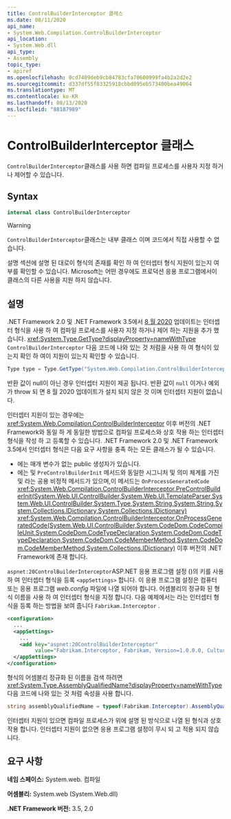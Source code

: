 ```yaml
---
title: ControlBuilderInterceptor 클래스
ms.date: 08/11/2020
api_name:
- System.Web.Compilation.ControlBuilderInterceptor
api_location:
- System.Web.dll
api_type:
- Assembly
topic_type:
- apiref
ms.openlocfilehash: 0cd7409deb9cb84783cfa70600999fa4b2a2d2e2
ms.sourcegitcommit: d337df55f83325918cbbd095eb573400bea49064
ms.translationtype: MT
ms.contentlocale: ko-KR
ms.lasthandoff: 08/13/2020
ms.locfileid: "88187989"
---
```

# <a name="controlbuilderinterceptor-class"></a>ControlBuilderInterceptor 클래스

`ControlBuilderInterceptor`클래스를 사용 하면 컴파일 프로세스를 사용자 지정 하거나 제어할 수 있습니다.

## <a name="syntax"></a>Syntax

```csharp
internal class ControlBuilderInterceptor
```

> [!WARNING]
> `ControlBuilderInterceptor`클래스는 내부 클래스 이며 코드에서 직접 사용할 수 없습니다.
>
> 설명 섹션에 설명 된 대로이 형식의 존재를 확인 하 여 인터셉터 형식 지원이 있는지 여부를 확인할 수 있습니다. Microsoft는 어떤 경우에도 프로덕션 응용 프로그램에서이 클래스의 다른 사용을 지원 하지 않습니다.

## <a name="remarks"></a>설명

.NET Framework 2.0 및 .NET Framework 3.5에서 [8 월 2020](https://portal.msrc.microsoft.com/security-guidance/releasenotedetail/2020-Aug) 업데이트는 인터셉터 형식을 사용 하 여 컴파일 프로세스를 사용자 지정 하거나 제어 하는 지원을 추가 했습니다. <xref:System.Type.GetType?displayProperty=nameWithType> `ControlBuilderInterceptor` 다음 코드에 나와 있는 것 처럼을 사용 하 여 형식이 있는지 확인 하 여이 지원이 있는지 확인할 수 있습니다.

```csharp
Type type = Type.GetType("System.Web.Compilation.ControlBuilderInterceptor, System.Web, Version=2.0.0.0, Culture=neutral, PublicKeyToken=b03f5f7f11d50a3a");
```

반환 값이 null이 아닌 경우 인터셉터 지원이 제공 됩니다. 반환 값이 `null` 이거나 예외가 throw 되 면 8 월 2020 업데이트가 설치 되지 않은 것 이며 인터셉터 지원이 없습니다.

인터셉터 지원이 있는 경우에는 <xref:System.Web.Compilation.ControlBuilderInterceptor> 이후 버전의 .NET Framework와 동일 하 게 동일한 방법으로 컴파일 프로세스와 상호 작용 하는 인터셉터 형식을 작성 하 고 등록할 수 있습니다. .NET Framework 2.0 및 .NET Framework 3.5에서 인터셉터 형식은 다음 요구 사항을 충족 하는 모든 클래스가 될 수 있습니다.

* 에는 매개 변수가 없는 public 생성자가 있습니다.
* 에는 및 `PreControlBuilderInit` 메서드와 동일한 시그니처 및 의미 체계를 가진 및 라는 공용 비정적 메서드가 있으며,이 메서드는 `OnProcessGeneratedCode` <xref:System.Web.Compilation.ControlBuilderInterceptor.PreControlBuilderInit(System.Web.UI.ControlBuilder,System.Web.UI.TemplateParser,System.Web.UI.ControlBuilder,System.Type,System.String,System.String,System.Collections.IDictionary,System.Collections.IDictionary)> <xref:System.Web.Compilation.ControlBuilderInterceptor.OnProcessGeneratedCode(System.Web.UI.ControlBuilder,System.CodeDom.CodeCompileUnit,System.CodeDom.CodeTypeDeclaration,System.CodeDom.CodeTypeDeclaration,System.CodeDom.CodeMemberMethod,System.CodeDom.CodeMemberMethod,System.Collections.IDictionary)> 이후 버전의 .NET Framework에 존재 합니다.

`aspnet:20ControlBuilderInterceptor`ASP.NET 응용 프로그램 설정 ()의 키를 사용 하 여 인터셉터 형식을 등록 `<appSettings>` 합니다. 이 응용 프로그램 설정은 컴퓨터 또는 응용 프로그램 *web.config* 파일에 나열 되어야 합니다. 어셈블리의 정규화 된 형식 이름을 사용 하 여 인터셉터 형식을 지정 합니다. 다음 예제에서는 라는 인터셉터 형식을 등록 하는 방법을 보여 줍니다 `Fabrikam.Interceptor` .

```xml
<configuration>
  ...
  <appSettings>
    ...
    <add key="aspnet:20ControlBuilderInterceptor"
         value="Fabrikam.Interceptor, Fabrikam, Version=1.0.0.0, Culture=neutral, PublicKeyToken=2b3831f2f2b744f7" />
  </appSettings>
</configuration>
```

형식의 어셈블리 정규화 된 이름을 검색 하려면 <xref:System.Type.AssemblyQualifiedName?displayProperty=nameWithType> 다음 코드에 나와 있는 것 처럼 속성을 사용 합니다.

```csharp
string assemblyQualifiedName = typeof(Fabrikam.Interceptor).AssemblyQualifiedName;
```

인터셉터 지원이 있으면 컴파일 프로세스가 위에 설명 된 방식으로 나열 된 형식과 상호 작용 합니다. 인터셉터 지원이 없으면 응용 프로그램 설정이 무시 되 고 적용 되지 않습니다.

## <a name="requirements"></a>요구 사항

**네임 스페이스:** System.web. 컴파일

**어셈블리:** System.web (System.Web.dll)

**.NET Framework 버전:** 3.5, 2.0
